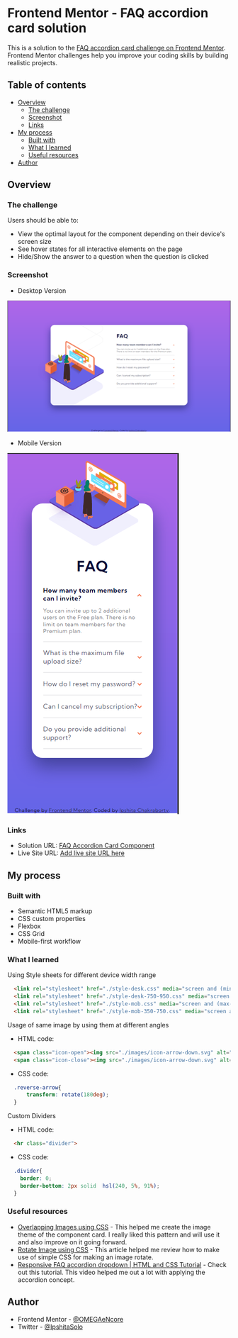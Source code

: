 # Frontend Mentor - FAQ accordion card solution

This is a solution to the [FAQ accordion card challenge on Frontend Mentor](https://www.frontendmentor.io/challenges/faq-accordion-card-XlyjD0Oam). Frontend Mentor challenges help you improve your coding skills by building realistic projects. 

## Table of contents

- [Overview](#overview)
  - [The challenge](#the-challenge)
  - [Screenshot](#screenshot)
  - [Links](#links)
- [My process](#my-process)
  - [Built with](#built-with)
  - [What I learned](#what-i-learned)
  - [Useful resources](#useful-resources)
- [Author](#author)


## Overview

### The challenge

Users should be able to:

- View the optimal layout for the component depending on their device's screen size
- See hover states for all interactive elements on the page
- Hide/Show the answer to a question when the question is clicked

### Screenshot

- Desktop Version

[<img src="./screenshot-desktop.PNG" alt="Desktop version" />](./screenshot-desktop.PNG)
- Mobile Version

[<img src="./screenshot-mobile.PNG" alt="Mobile version" />](./screenshot-mobile.PNG)


### Links

- Solution URL: [FAQ Accordion Card Component](https://github.com/OMEGAeNcore/frontendmentor/tree/main/faq-accordion-card-main)
- Live Site URL: [Add live site URL here](https://your-live-site-url.com)

## My process

### Built with

- Semantic HTML5 markup
- CSS custom properties
- Flexbox
- CSS Grid
- Mobile-first workflow


### What I learned

Using Style sheets for different device width range
```html
  <link rel="stylesheet" href="./style-desk.css" media="screen and (min-width:951px)">
  <link rel="stylesheet" href="./style-desk-750-950.css" media="screen and (min-width: 650px) and (max-width:950px)">
  <link rel="stylesheet" href="./style-mob.css" media="screen and (max-width:400px)">
  <link rel="stylesheet" href="./style-mob-350-750.css" media="screen and (min-width: 401px) and (max-width:649px)">
```

Usage of same image by using them at different angles
  - HTML code:
  ```html
    <span class="icon-open"><img src="./images/icon-arrow-down.svg" alt="arrow-down"></span>
    <span class="icon-close"><img src="./images/icon-arrow-down.svg" alt="arrow-up" class="reverse-arrow"></span>
  ```

  - CSS code:
  ```css
    .reverse-arrow{
        transform: rotate(180deg);
    }
  ```

Custom Dividers
  - HTML code:
  ```html
    <hr class="divider">
  ```

  - CSS code:
  ```css
    .divider{
      border: 0;
      border-bottom: 2px solid  hsl(240, 5%, 91%); 
    }
  ```

### Useful resources

- [Overlapping Images using CSS](https://bricampgomez.com/blog/how-to-overlap-images-in-css/) - This helped me create the image theme of the component card. I really liked this pattern and will use it and also improve on it going forward.
- [Rotate Image using CSS](https://code-boxx.com/rotate-spin-image-html-css/#sec-basics) - This article helped me review how to make use of simple CSS for making an image rotate.
- [Responsive FAQ accordion dropdown | HTML and CSS Tutorial](https://www.youtube.com/watch?v=MXrtXg1kpVs) - Check out this tutorial. This video helped me out a lot with applying the accordion concept.

## Author

- Frontend Mentor - [@OMEGAeNcore](https://www.frontendmentor.io/profile/OMEGAeNcore)
- Twitter - [@IpshitaSolo](https://www.twitter.com/IpshitaSolo)
